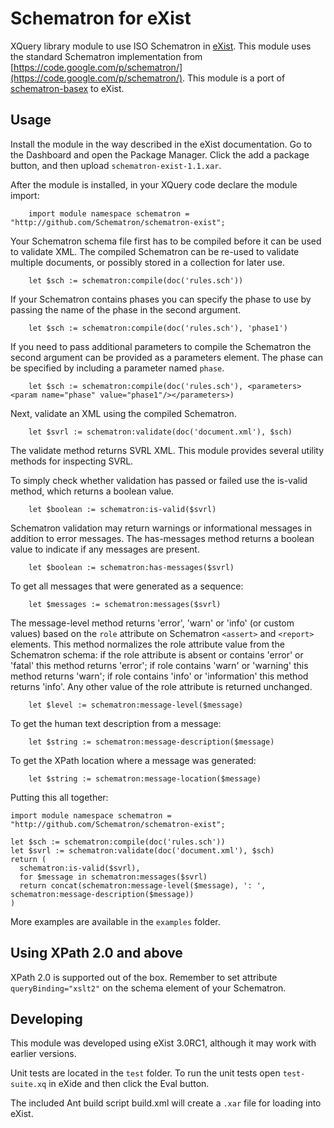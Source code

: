 # Schematron for eXist

XQuery library module to use ISO Schematron in [eXist](http://exist-db.org/). This module uses the standard Schematron implementation from [https://code.google.com/p/schematron/](https://code.google.com/p/schematron/). This module is a port of [schematron-basex](https://github.com/Schematron/schematron-basex) to eXist.

## Usage

Install the module in the way described in the eXist documentation. Go to the Dashboard and open the Package Manager. Click the add a package button, and then upload `schematron-exist-1.1.xar`.

After the module is installed, in your XQuery code declare the module import:
```xquery
    import module namespace schematron = "http://github.com/Schematron/schematron-exist";
```    

Your Schematron schema file first has to be compiled before it can be used to validate XML. The compiled Schematron can be re-used to validate multiple documents, or possibly stored in a collection for later use.
```xquery
    let $sch := schematron:compile(doc('rules.sch'))
```

If your Schematron contains phases you can specify the phase to use by passing the name of the phase in the second argument.
```xquery
    let $sch := schematron:compile(doc('rules.sch'), 'phase1')
```

If you need to pass additional parameters to compile the Schematron the second argument can be provided as a parameters element. The phase can be specified by including a parameter named `phase`.
```xquery
    let $sch := schematron:compile(doc('rules.sch'), <parameters><param name="phase" value="phase1"/></parameters>)
```

Next, validate an XML using the compiled Schematron.
```xquery
    let $svrl := schematron:validate(doc('document.xml'), $sch)
```

The validate method returns SVRL XML. This module provides several utility methods for inspecting SVRL.

To simply check whether validation has passed or failed use the is-valid method, which returns a boolean value.
```xquery
    let $boolean := schematron:is-valid($svrl)
```

Schematron validation may return warnings or informational messages in addition to error messages. The has-messages method returns a boolean value to indicate if any messages are present.
```xquery
    let $boolean := schematron:has-messages($svrl)
````

To get all messages that were generated as a sequence:
```xquery
    let $messages := schematron:messages($svrl)
```

The message-level method returns 'error', 'warn' or 'info' (or custom values) based on the `role` attribute on Schematron `<assert>` and `<report>` elements. This method normalizes the role attribute value from the Schematron schema: if the role attribute is absent or contains 'error' or 'fatal' this method returns 'error'; if role contains 'warn' or 'warning' this method returns 'warn'; if role contains 'info' or 'information' this method returns 'info'. Any other value of the role attribute is returned unchanged.
```xquery
    let $level := schematron:message-level($message)
```

To get the human text description from a message:
```xquery
    let $string := schematron:message-description($message)
```

To get the XPath location where a message was generated:
```xquery
    let $string := schematron:message-location($message)
```

Putting this all together:

```
import module namespace schematron = "http://github.com/Schematron/schematron-exist";

let $sch := schematron:compile(doc('rules.sch'))
let $svrl := schematron:validate(doc('document.xml'), $sch)
return (
  schematron:is-valid($svrl),
  for $message in schematron:messages($svrl)
  return concat(schematron:message-level($message), ': ', schematron:message-description($message))
)
```

More examples are available in the `examples` folder.


## Using XPath 2.0 and above

XPath 2.0 is supported out of the box. Remember to set attribute `queryBinding="xslt2"` on the schema element of your Schematron.


## Developing

This module was developed using eXist 3.0RC1, although it may work with earlier versions.

Unit tests are located in the `test` folder. To run the unit tests open `test-suite.xq` in eXide and then click the Eval button.

The included Ant build script build.xml will create a `.xar` file for loading into eXist.
